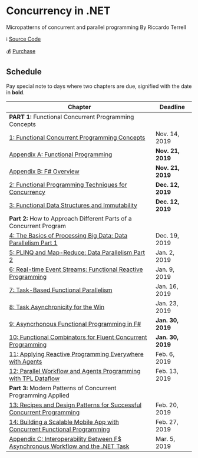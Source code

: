 # Concurrency in .NET

Micropatterns of concurrent and parallel programming
By Riccardo Terrell

:information_source: [Source Code](https://github.com/rikace/fConcBook)

:moneybag: [Purchase](https://www.manning.com/books/concurrency-in-dot-net)

## Schedule

Pay special note to days where two chapters are due, signified with the date in **bold**.

| Chapter | Deadline |
| -------- | -------- |
| **PART 1:** Functional Concurrent Programming Concepts | |
| [1: Functional Concurrent Programming Concepts](Chapter1.md)    | Nov. 14, 2019    |
| [Appendix A: Functional Programming](AppendixA.md) | **Nov. 21, 2019** |
| [Appendix B: F# Overview](AppendixB.md) | **Nov. 21, 2019** |
| [2: Functional Programming Techniques for Concurrency](Chapter2.md) | **Dec. 12, 2019** |
| [3: Functional Data Structures and Immutability](Chapter3.md) | **Dec. 12, 2019** |
| **Part 2:** How to Approach Different Parts of a Concurrent Program | |
| [4: The Basics of Processing Big Data: Data Parallelism Part 1](Chapter4.md)     | Dec. 19, 2019 |
| [5: PLINQ and Map-Reduce: Data Parallelism Part 2](Chapter5.md)     | Jan. 2, 2019    |
| [6: Real-time Event Streams: Functional Reactive Programming](Chapter6.md)     | Jan. 9, 2019     |
| [7: Task-Based Functional Parallelism](Chapter7.md)     | Jan. 16, 2019   |
| [8: Task Asynchronicity for the Win](Chapter8.md)     | Jan. 23, 2019 |
| [9: Asyncrhonous Functional Programming in F#](Chapter9.md)     | **Jan. 30, 2019**    |
| [10: Functional Combinators for Fluent Concurrent Programming](Chapter10.md)     | **Jan. 30, 2019**    |
| [11: Applying Reactive Programming Everywhere with Agents](Chapter11.md)     | Feb. 6, 2019    |
| [12: Parallel Workflow and Agents Programming with TPL Dataflow](Chapter12.md)    | Feb. 13, 2019  |
| **Part 3:** Modern Patterns of Concurrent Programming Applied | |
| [13: Recipes and Design Patterns for Successful Concurrent Programming](Chapter13.md)    | Feb. 20, 2019  |
| [14: Building a Scalable Mobile App with Concurrent Functional Programming](Chapter14.md)    | Feb. 27, 2019  |
| [Appendix C: Interoperability Between F$ Asynchronous Workflow and the .NET Task](AppendixC.md)     | Mar. 5, 2019 |
